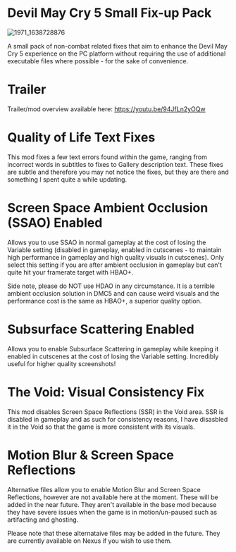# Devil May Cry 5 Small Fix-up Pack

![1971_1638728876](https://user-images.githubusercontent.com/24629577/177975898-6f04d0cb-0d0e-49a4-8974-9dd69677de06.jpg)


A small pack of non-combat related fixes that aim to enhance the Devil May Cry 5 experience on the PC platform without requiring the use of additional executable files where possible - for the sake of convenience.

# Trailer

Trailer/mod overview available here:
https://youtu.be/94JfLn2yOQw

# Quality of Life Text Fixes

This mod fixes a few text errors found within the game, ranging from incorrect words in subtitles to fixes to Gallery description text. These fixes are subtle and therefore you may not notice the fixes, but they are there and something I spent quite a while updating.

# Screen Space Ambient Occlusion (SSAO) Enabled

Allows you to use SSAO in normal gameplay at the cost of losing the Variable setting (disabled in gameplay, enabled in cutscenes - to maintain high performance in gameplay and high quality visuals in cutscenes). Only select this setting if you are after ambient occlusion in gameplay but can't quite hit your framerate target with HBAO+.


Side note, please do NOT use HDAO in any circumstance. It is a terrible ambient occlusion solution in DMC5 and can cause weird visuals and the performance cost is the same as HBAO+, a superior quality option.

# Subsurface Scattering Enabled

Allows you to enable Subsurface Scattering in gameplay while keeping it enabled in cutscenes at the cost of losing the Variable setting. Incredibly useful for higher quality screenshots!

# The Void: Visual Consistency Fix

This mod disables Screen Space Reflections (SSR) in the Void area. SSR is disabled in gameplay and as such for consistency reasons, I have disasbled it in the Void so that the game is more consistent with its visuals.

# Motion Blur & Screen Space Reflections

Alternative files allow you to enable Motion Blur and Screen Space Reflections, however are not available here at the moment. These will be added in the near future. They aren't available in the base mod because they have severe issues when the game is in motion/un-paused such as artifacting and ghosting.

Please note that these alternataive files may be added in the future. They are currently available on Nexus if you wish to use them.
